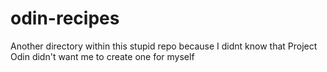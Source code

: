 # odin-recipes
Another directory within this stupid repo because I didnt know that Project Odin didn't want me to create one for myself